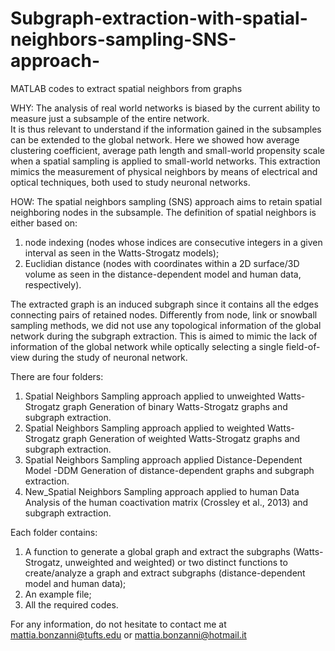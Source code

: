 # Subgraph-extraction-with-spatial-neighbors-sampling-SNS-approach-
MATLAB codes to extract spatial neighbors from graphs

  WHY:
The analysis of real world networks is biased by the current ability to measure just a subsample of the entire network.  
It is thus relevant to understand if the information gained in the subsamples can be extended to the global network. 
Here we showed how average clustering coefficient, average path length and small-world propensity scale when a spatial sampling is applied to small-world networks. 
This extraction mimics the measurement of physical neighbors by means of electrical and optical techniques, both used to study neuronal networks.

  HOW:
The spatial neighbors sampling (SNS) approach aims to retain spatial neighboring nodes in the subsample. 
The definition of spatial neighbors is either based on: 
1) node indexing (nodes whose indices are consecutive integers in a given interval as seen in the Watts-Strogatz models);
2) Euclidian distance (nodes with coordinates within a 2D surface/3D volume as seen in the distance-dependent model and human data, respectively). 

The extracted graph is an induced subgraph since it contains all the edges connecting pairs of retained nodes. 
Differently from node, link or snowball sampling methods, we did not use any topological information of the global network during the subgraph extraction. 
This is aimed to mimic the lack of information of the global network while optically selecting a single field-of-view during the study of neuronal network. 

There are four folders:
1) Spatial Neighbors Sampling approach applied to unweighted Watts-Strogatz graph
Generation of binary Watts-Strogatz graphs and subgraph extraction.
2) Spatial Neighbors Sampling approach applied to weighted Watts-Strogatz graph
Generation of weighted Watts-Strogatz graphs and subgraph extraction.
3) Spatial Neighbors Sampling approach applied Distance-Dependent Model -DDM
Generation of distance-dependent graphs and subgraph extraction.
4) New_Spatial Neighbors Sampling approach applied to human Data
Analysis of the human coactivation matrix (Crossley et al., 2013) and subgraph extraction. 

Each folder contains:
1) A function to generate a global graph and extract the subgraphs (Watts-Strogatz, unweighted and weighted) or two distinct functions to create/analyze a graph and extract subgraphs (distance-dependent model and human data);
2) An example file;
3) All the required codes. 

For any information, do not hesitate to contact me at mattia.bonzanni@tufts.edu or mattia.bonzanni@hotmail.it
